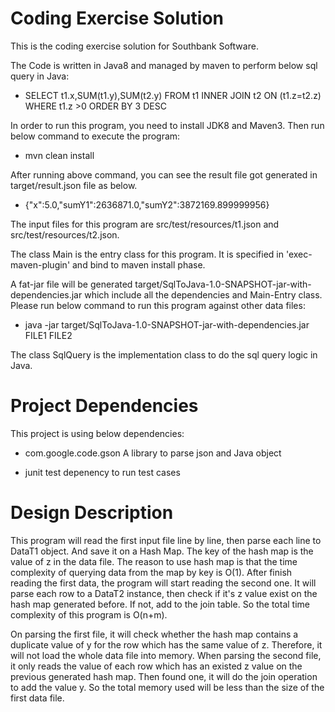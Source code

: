 # Coding Exercise Solution

This is the coding exercise solution for Southbank Software.

The Code is written in Java8 and managed by maven to perform below sql query in Java:

* SELECT t1.x,SUM(t1.y),SUM(t2.y) FROM t1 INNER JOIN t2 ON (t1.z=t2.z) WHERE t1.z >0 ORDER BY 3 DESC

In order to run this program,
you need to install JDK8 and Maven3. Then run below command to execute the program:

* mvn clean install

After running above command, you can see the result file got generated in target/result.json file as below.

* {"x":5.0,"sumY1":2636871.0,"sumY2":3872169.899999956}

The input files for this program are src/test/resources/t1.json and src/test/resources/t2.json.

The class Main is the entry class for this program. It is specified in 'exec-maven-plugin' and
bind to maven install phase.

A fat-jar file will be generated target/SqlToJava-1.0-SNAPSHOT-jar-with-dependencies.jar which
include all the dependencies and Main-Entry class. Please run below command to run this program
against other data files:

* java -jar target/SqlToJava-1.0-SNAPSHOT-jar-with-dependencies.jar FILE1 FILE2

The class SqlQuery is the implementation class to do the sql query logic in Java.

# Project Dependencies

This project is using below dependencies:

* com.google.code.gson A library to parse json and Java object

* junit     test depenency to run test cases

# Design Description

This program will read the first input file line by line, then parse each line to DataT1 object.
And save it on a Hash Map. The key of the hash map is the value of z in the data file. The reason to
use hash map is that the time complexity of querying data from the map by key is O(1).
After finish reading the first data, the program will start reading the second one. It will parse each
row to a DataT2 instance, then check if it's z value exist on the hash map generated before. If not, add to
the join table. So the total time complexity of this program is O(n+m).

On parsing the first file, it will check whether the hash map contains a duplicate value of y for the row
which has the same value of z. Therefore, it will not load the whole data file into memory. When parsing
the second file, it only reads the value of each row which has an existed z value on the previous generated
hash map. Then found one, it will do the join operation to add the value y. So the total memory used will be
less than the size of the first data file.
